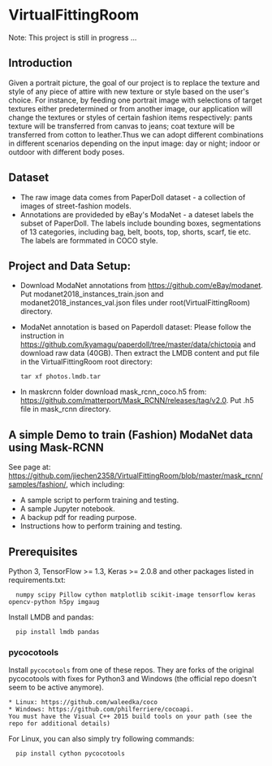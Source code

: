 # VirtualFittingRoom
Note: This project is still in progress ...

## Introduction
Given a portrait picture, the goal of our project is to replace the texture and style of any piece of attire with new texture or style based on the user's choice. For instance, by feeding one portrait image with selections of target textures either predetermined or from another image, our application will change the textures or styles of certain fashion items respectively: pants texture will be transferred from canvas to jeans; coat texture will be transferred from cotton to leather.Thus we can adopt different combinations in different scenarios depending on the input image: day or night; indoor or outdoor with different body poses.

## Dataset
* The raw image  data comes from PaperDoll dataset - a collection of images of street-fashion models.
* Annotations are provideded by eBay's ModaNet - a dateset labels the subset of PaperDoll. The labels include bounding boxes, segmentations of 13 categories, including bag, belt, boots, top, shorts, scarf, tie etc. The labels are formmated in COCO style.

## Project and Data Setup:
* Download ModaNet annotations from https://github.com/eBay/modanet. Put modanet2018_instances_train.json and modanet2018_instances_val.json files under root(VirtualFittingRoom) directory.
* ModaNet annotation is based on Paperdoll dataset: Please follow the instruction in https://github.com/kyamagu/paperdoll/tree/master/data/chictopia and download raw data (40GB). Then extract the LMDB content and put file in the VirtualFittingRoom root directory:

      tar xf photos.lmdb.tar

* In maskrcnn folder download mask_rcnn_coco.h5 from: https://github.com/matterport/Mask_RCNN/releases/tag/v2.0. Put .h5 file in mask_rcnn directory.

## A simple Demo to train (Fashion) ModaNet data using Mask-RCNN
See page at: https://github.com/jiechen2358/VirtualFittingRoom/blob/master/mask_rcnn/samples/fashion/, which including:
* A sample script to perform training and testing.
* A sample Jupyter notebook.
* A backup pdf for reading purpose.
* Instructions how to perform training and testing.

## Prerequisites
Python 3, TensorFlow >= 1.3, Keras >= 2.0.8 and other packages listed in requirements.txt:

      numpy scipy Pillow cython matplotlib scikit-image tensorflow keras opencv-python h5py imgaug 

Install LMDB and pandas:

      pip install lmdb pandas

### pycocotools
Install `pycocotools` from one of these repos. They are forks of the original pycocotools with fixes for Python3 and Windows (the official repo doesn't seem to be active anymore).

    * Linux: https://github.com/waleedka/coco
    * Windows: https://github.com/philferriere/cocoapi.
    You must have the Visual C++ 2015 build tools on your path (see the repo for additional details)

For Linux, you can also simply try following commands:

      pip install cython pycocotools
